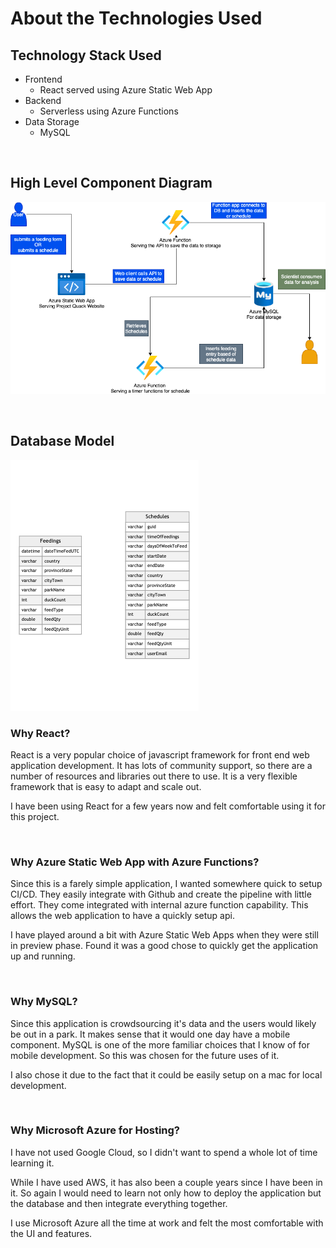 # About the Technologies Used
## Technology Stack Used
- Frontend
  - React served using Azure Static Web App
- Backend
  - Serverless using Azure Functions
- Data Storage
  - MySQL
  
</br>

## High Level Component Diagram
![High Level Component Diagram](component-diagram.png)

</br>

## Database Model
![Database Model](database-model.png)

### Why React?
React is a very popular choice of javascript framework for front end web application development. It has lots of community support, so there are a number of resources and libraries out there to use. It is a very flexible framework that is easy to adapt and scale out.

I have been using React for a few years now and felt comfortable using it for this project.

</br>

### Why Azure Static Web App with Azure Functions?
Since this is a farely simple application, I wanted somewhere quick to setup CI/CD. They easily integrate with Github and create the pipeline with little effort. They come integrated with internal azure function capability. This allows the web application to have a quickly setup api.

I have played around a bit with Azure Static Web Apps when they were still in preview phase. Found it was a good chose to quickly get the application up and running.

</br>

### Why MySQL?
Since this application is crowdsourcing it's data and the users would likely be out in a park. It makes sense that it would one day have a mobile component. MySQL is one of the more familiar choices that I know of for mobile development. So this was chosen for the future uses of it.

I also chose it due to the fact that it could be easily setup on a mac for local development. 

</br>

### Why Microsoft Azure for Hosting?
I have not used Google Cloud, so I didn't want to spend a whole lot of time learning it. 

While I have used AWS, it has also been a couple years since I have been in it. So again I would need to learn not only how to deploy the application but the database and then integrate everything together. 

I use Microsoft Azure all the time at work and felt the most comfortable with the UI and features.